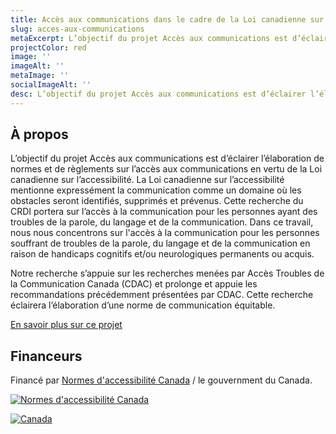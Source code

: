 ```yaml
---
title: Accès aux communications dans le cadre de la Loi canadienne sur l’accessibilité
slug: acces-aux-communications
metaExcerpt: L’objectif du projet Accès aux communications est d’éclairer l’élaboration de normes et de règlements sur l’accès aux communications en vertu de la Loi canadienne sur l’accessibilité.
projectColor: red
image: ''
imageAlt: ''
metaImage: ''
socialImageAlt: ''
desc: L’objectif du projet Accès aux communications est d’éclairer l’élaboration de normes et de règlements sur l’accès aux communications en vertu de la Loi canadienne sur l’accessibilité.
---
```

## À propos

L’objectif du projet Accès aux communications est d’éclairer l’élaboration de normes et de règlements sur l’accès aux communications en vertu de la Loi canadienne sur l’accessibilité. La Loi canadienne sur l’accessibilité mentionne expressément la communication comme un domaine où les obstacles seront identifiés, supprimés et prévenus. Cette recherche du CRDI portera sur l’accès à la communication pour les personnes ayant des troubles de la parole, du langage et de la communication. Dans ce travail, nous nous concentrons sur l'accès à la communication pour les personnes souffrant de troubles de la parole, du langage et de la communication en raison de handicaps cognitifs et/ou neurologiques permanents ou acquis.

Notre recherche s’appuie sur les recherches menées par Accès Troubles de la Communication Canada (CDAC) et prolonge et appuie les recommandations précédemment présentées par CDAC. Cette recherche éclairera l’élaboration d’une norme de communication équitable.

[En savoir plus sur ce projet](https://idrc.ocadu.ca/projects/communication-access-within-the-accessible-canada-act/)

## Financeurs

Financé par [Normes d'accessibilité Canada](https://accessibilite.canada.ca) / le gouvernment du Canada.

[![Normes d'accessibilité Canada](/assets/uploads/asc-signature-en-fr-black.png)](https://accessibilite.canada.ca/)

[![Canada](/assets/uploads/canada.svg)](https://www.canada.ca/fr.html)

